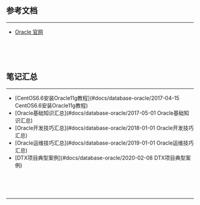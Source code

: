 ## 参考文档

---

* [Oracle 官网](https://www.oracle.com/index.html)



<br/><br/><br/>



## 笔记汇总

---

* [CentOS6.6安装Oracle11g教程](#docs/database-oracle/2017-04-15 CentOS6.6安装Oracle11g教程)
* [Oracle基础知识汇总](#docs/database-oracle/2017-05-01 Oracle基础知识汇总)
* [Oracle开发技巧汇总](#docs/database-oracle/2018-01-01 Oracle开发技巧汇总)
* [Oracle运维技巧汇总](#docs/database-oracle/2019-01-01 Oracle运维技巧汇总)
* [DTX项目典型案例](#docs/database-oracle/2020-02-08 DTX项目典型案例)



<br/><br/><br/>

---


